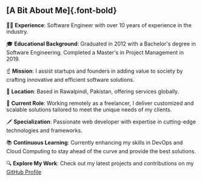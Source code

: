 ## [A Bit About Me]{.font-bold}

👋🏼 **Experience**: Software Engineer with over 10 years of experience in the industry.

🎓 **Educational Background**: Graduated in 2012 with a Bachelor's degree in Software Engineering. Completed a Master's in Project Management in 2019.

☝ **Mission**: I assist startups and founders in adding value to society by crafting innovative and efficient software solutions.

🚩 **Location**: Based in Rawalpindi, Pakistan, offering services globally.

🔨 **Current Role**: Working remotely as a freelancer, I deliver customized and scalable solutions tailored to meet the unique needs of my clients.

🗡 **Specialization**: Passionate web developer with expertise in cutting-edge technologies and frameworks.

📚 **Continuous Learning**: Currently enhancing my skills in DevOps and Cloud Computing to stay ahead of the curve and provide the best solutions.

🔍 **Explore My Work**: Check out my latest projects and contributions on my [GitHub Profile](https://github.com/mubaidr)
